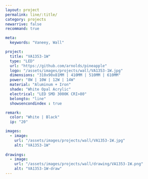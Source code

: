 ```yaml
---
layout: project
permalink: line/:title/
category: projects
newarrive: false
recommand: true

meta:
  keywords: "Vaneey, Wall"

project:
  title: "VA1353-1W"
  type: "LED"
  url: "https://github.com/arnolds/pineapple"
  logo: "/assets/images/projects/wall/VA1353-1W.jpg"
  dimensions: "310x90x81MM | 410MM | 510MM | 610MM"
  power: "8W | 10W | 12W | 14W"
  material: "Aluminum + Iron"
  shade: "White Opal Acrylic"
  electrical: "LED SMD 3000K CRI>80"
  belongto: "line"
  showsencondindex : true

remark:
  color: "White | Black"
  ip: "20"

images:
  - image:
    url: "/assets/images/projects/wall/VA1353-1W.jpg"
    alt: "VA1353-1W"
    
drawings:
  - image:
    url: "/assets/images/projects/wall/drawing/VA1353-1W.png"
    alt: "VA1353-1W-draw"
---
```

